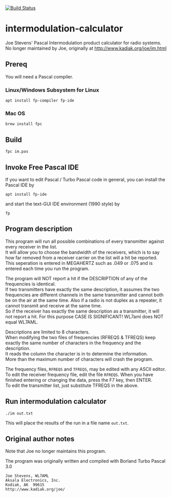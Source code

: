 [![Build Status](https://travis-ci.org/scivision/intermodulation-calculator.svg?branch=master)](https://travis-ci.org/scivision/intermodulation-calculator)

# intermodulation-calculator
Joe Stevens' Pascal Intermodulation product calculator for radio systems. 
No longer maintained by Joe, originally at http://www.kadiak.org/joe/im.html

## Prereq 
You will need a Pascal compiler. 

### Linux/Windows Subsystem for Linux

    apt install fp-compiler fp-ide

### Mac OS

    brew install fpc

## Build

    fpc im.pas

## Invoke Free Pascal IDE
If you want to edit Pascal / Turbo Pascal code in general, you can install the Pascal IDE by 

    apt install fp-ide

and start the text-GUI IDE environment (1990 style) by

    fp

## Program description

This program will run all possible combinations of every transmitter against every receiver in the list.  
It will allow you to choose the bandwidth of the receivers, which is to say how far removed from a receiver carrier on the list will a hit be reported.  
This seperation is entered in MEGAHERTZ such as .049 or .075 and is entered each time you run the program.

The program will NOT report a hit if the DESCRIPTION of any of the frequencies is identical.  
If two transmitters have exactly the same description, it assumes the two frequencies are different channels in the same transmitter and cannot both be on the air at the same time.
Also if a radio is not duplex as a repeater, it cannot transmit and receive at the same time.  
So if the receiver has exactly the same description as a transmitter, it will not report a hit. 
 For this purpose CASE IS SIGNIFICANT!  WL7aml does NOT equal WL7AML.

Descriptions are limited to 8 characters.  
When modifying the two files of frequencies (RFREQS & TFREQS) keep exactly the same number of characters in the frequency and the description.  
It reads the column the character is in to determine the information.  
More than the maximum number of characters will crash the program.

The frequency files, `RFREQS` and `TFREQS`, may be edited with any ASCII editor.  
To edit the receiver frequency file, edit the file `RFREQS`. 
When you have finished entering or changing the data, press the F7 key, then ENTER.  
To edit the transmitter list, just substitute TFREQS in the above.

## Run intermodulation calculator

    ./im out.txt

This will place the results of the run in a file name `out.txt`.


## Original author notes 
Note that Joe no longer maintains this program.

The program was originally written and compiled with Borland Turbo Pascal 3.0

    Joe Stevens, WL7AML
    Aksala Electronics, Inc. 
    Kodiak, AK  99615  
    http://www.kadiak.org/joe/

